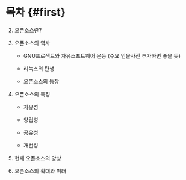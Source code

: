# 목차 {#first}

2. 오픈소스란?



3. 오픈소스의 역사



    - GNU프로젝트와 자유소프트웨어 운동 \(주요 인물사진 추가하면 좋을 듯\)

    - 리눅스의 탄생

    - 오픈소스의 등장



4. 오픈소스의 특징

    - 자유성

    - 양립성

    - 공유성

    - 개선성



5. 현재 오픈소스의 양상



6. 오픈소스의 확대와 미래





